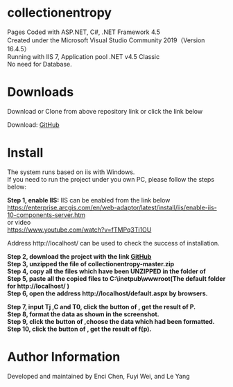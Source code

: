# collectionentropy
Pages Coded with ASP.NET, C#, .NET Framework 4.5  
Created under the Microsoft Visual Studio Community 2019（Version 16.4.5）  
Running with IIS 7, Application pool .NET v4.5 Classic  
No need for Database. 

# Downloads

Download or Clone from above repository link or click the link below

Download: <a href="https://github.com/Firewar2015/collectionentropy/archive/refs/heads/master.zip">GitHub</a>

# Install
The system runs based on iis with Windows.<br>
If you need to run the project under you own PC, please follow the steps below:<br>

<b>Step 1, enable IIS:</b>
IIS can be enabled from the link below<br>
https://enterprise.arcgis.com/en/web-adaptor/latest/install/iis/enable-iis-10-components-server.htm<br>
or video<br>
https://www.youtube.com/watch?v=fTMPq3Ti1OU<br>

Address http://localhost/ can be used to check the success of installation.<br>

<b>Step 2, download the project with the link <a href="https://github.com/Firewar2015/collectionentropy/archive/refs/heads/master.zip">GitHub</a> </b><br>
<b>Step 3, unzipped the file of collectionentropy-master.zip</b><br>
<b>Step 4, copy all the files which have been UNZIPPED in the folder of <collectionentropy-maste></b><br>
<b>Step 5, paste all the copied files to C:\inetpub\wwwroot(The default folder for http://localhost/ )</b><br>
<b>Step 6, open the address http://localhost/default.aspx by browsers.</b><br>
  
<b>Step 7, input Tj ,C and T0, click the button of <Calculation>, get the result of P.</b><br>
<b>Step 8, format the data as shown in the screenshot.</b><br>
<b>Step 9, click the button of <Choose File>,choose the data which had been formatted.</b><br>
<b>Step 10, click the button of <Calculation>, get the result of f(p).</b><br>


# Author Information 
Developed and maintained by Enci Chen, Fuyi Wei, and Le Yang
